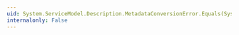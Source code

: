 ```yaml
---
uid: System.ServiceModel.Description.MetadataConversionError.Equals(System.Object)
internalonly: False
---
```

